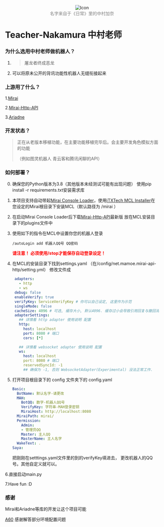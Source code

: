 <div align="center"><img src="https://z3.ax1x.com/2021/11/13/IrhHRH.png" alt="Icon" title="Icon" /><br><center style="color:gray">名字来自于《日常》里的中村加奈</center></div>

# Teacher-Nakamura 中村老师

### 为什么选用中村老师做机器人？

1. > 屠龙者终成恶龙

2. 可以将原未公开的背讯功能性机器人无缝衔接起来

### 上游用了什么？

1.<a href="https://github.com/mamoe/mirai">Mirai</a>

2.<a href="https://github.com/project-mirai/mirai-api-http">Mirai-Http-API</a>

3.<a href=https://github.com/GraiaProject/Ariadne>Ariadne</a>

### 开发状态？

> 正在从老版本移植功能，在主要功能移植完毕后。会主要开发角色模拟方面的功能
>
> （例如图灵机器人 青云客和腾讯闲聊的API）

### 如何部署？

0. 确保您的Python版本为3.8（其他版本未经测试可能有出现问题）
   使用pip install -r requirements.txt安装需求库

1. 本项目支持自动带起<a href="https://github.com/iTXTech/mirai-console-loader">Mirai Console Loader</a>，使用<a href="https://github.com/iTXTech/mcl-installer">iTXTech MCL Installer</a>在您设定的Mirai根目录下安装MCL（默认路径为 /mirai ）

2. 在启动Mirai Console Loader后下载<a href="https://github.com/project-mirai/mirai-api-http">Mirai-Http-API</a>最新版
   放在MCL安装目录下的plugins文件中
   
3. 使用如下的指令在MCL中设置你您的机器人登录

   ```
   /autoLogin add 机器人QQ号 QQ密码
   ```

   <font color=red>__请注意！ 必须使用/stop才能保存自动登录设定！__</font>

4. 在MCL的安装目录下找到settings.yaml
   （在/config/net.mamoe.mirai-api-http/setting.yml）
   修改文件成
   ```yaml
    adapters:
      - http
      - ws
    debug: false
    enableVerify: true
    verifyKey: ServiceVerifyKey # 你可以自己设定, 这里作为示范
    singleMode: false
    cacheSize: 4096 # 可选, 缓存大小, 默认4096. 缓存过小会导致引用回复与撤回消息失败
    adapterSettings:
      ## 详情看 http adapter 使用说明 配置
      http:
        host: localhost
        port: 8080 # 端口
        cors: [*]
    
      ## 详情看 websocket adapter 使用说明 配置
      ws:
        host: localhost
        port: 8080 # 端口
        reservedSyncId: -1
        ## 确保为 -1, 否则 WebsocketAdapter(Experimental) 没法正常工作.
    ```

5. 打开项目根目录下的 config 文件夹下的 config.yaml

   ```yaml
   Basic:
     BotName: 默认名字-请更改
     MAH:
       BotQQ: 数字-机器人QQ号
       VerifyKey: 字符串-MAH登录密钥
       MiraiHost: http://localhost:8080
     MiraiPath: mirai/
     Permission:
       Admin:
       - 管理员QQ
       Master: 主人QQ
       MasterName: 主人名字
     WakeText: .
   Saya:
   ```

	把刚刚在setttings.yaml文件里的到的verifyKey填进去， 更改机器人的QQ号。其他自定义就可以。

6.直接启动main.py

7.Have fun :D

### 感谢

Mirai和Ariadne等库的开发让这个项目可能

<a href="https://github.com/djkcyl">A60</a> 感谢解答部分环境配置问题
